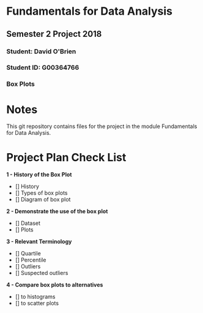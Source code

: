 # Fundamentals for Data Analysis

## Semester 2 Project 2018

### Student:    David O'Brien
### Student ID: G00364766

### Box Plots


# Notes

This git repository contains files for the project in the module Fundamentals for Data Analysis.




# Project Plan Check List

**1 - History of the Box Plot**
- [] History
- [] Types of box plots
- [] Diagram of box plot

**2 - Demonstrate the use of the box plot**
- [] Dataset
- [] Plots



**3 - Relevant Terminology**
- [] Quartile
- [] Percentile
- [] Outliers
- [] Suspected outliers


**4 - Compare box plots to alternatives**
- [] to histograms
- [] to scatter plots



